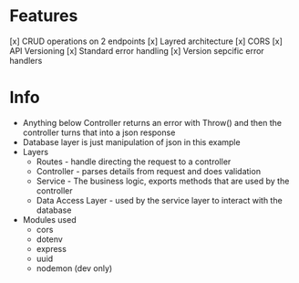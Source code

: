 

# Features
[x] CRUD operations on 2 endpoints
[x] Layred architecture
[x] CORS
[x] API Versioning
[x] Standard error handling
[x] Version sepcific error handlers



# Info
- Anything below Controller returns an error with Throw() and then the controller turns that into a json response
- Database layer is just manipulation of json in this example
- Layers
   - Routes - handle directing the request to a controller
   - Controller - parses details from request and does validation
   - Service - The business logic, exports methods that are used by the controller
   - Data Access Layer -  used by the service layer to interact with the database
- Modules used
   - cors
   - dotenv
   - express
   - uuid
   - nodemon (dev only)